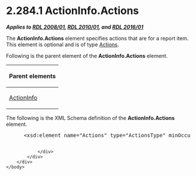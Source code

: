 <html dir="LTR" xmlns:mshelp="http://msdn.microsoft.com/mshelp" xmlns:ddue="http://ddue.schemas.microsoft.com/authoring/2003/5" xmlns:xlink="http://www.w3.org/1999/xlink" xmlns:tool="http://www.microsoft.com/tooltip">
    <head>
        <meta http-equiv="Content-Type" content="text/html; CHARSET=utf-8"></meta>
        <meta name="save" content="history"></meta>
        <title>2.284.1 ActionInfo.Actions</title>
        <xml>
            <mshelp:toctitle title="2.284.1 ActionInfo.Actions"></mshelp:toctitle>
            <mshelp:rltitle title="[MS-RDL]: ActionInfo.Actions"></mshelp:rltitle>
            <mshelp:keyword index="A" term="24945f3a-9cbc-4e5d-ae73-22aeee5c14c7"></mshelp:keyword>
            <mshelp:attr name="DCSext.ContentType" value="open specification"></mshelp:attr>
            <mshelp:attr name="AssetID" value="24945f3a-9cbc-4e5d-ae73-22aeee5c14c7"></mshelp:attr>
            <mshelp:attr name="TopicType" value="kbRef"></mshelp:attr>
            <mshelp:attr name="DCSext.Title" value="[MS-RDL]: ActionInfo.Actions" />
        </xml>
    </head>
    <body>
        <div id="header">
            <h1 class="heading">2.284.1 ActionInfo.Actions</h1>
        </div>
        <div id="mainSection">
            <div id="mainBody">
                <div id="allHistory" class="saveHistory"></div>
                <div id="sectionSection0" class="section" name="collapseableSection">
                    

<p><b><i>Applies to </i></b><a href="1e855f94-4617-47e4-b89e-0856c6cb420f.html"><b><i>RDL 2008/01</i></b></a><b><i>,
</i></b><a href="3428e690-a348-4ec7-8a6a-8efb42d2cdee.html"><b><i>RDL 2010/01</i></b></a><b><i>,
and </i></b><a href="52ce3983-2bfc-4e72-9359-42aaf5fe4509.html"><b><i>RDL 2016/01</i></b></a></p>

<p>The <b>ActionInfo.Actions</b> element specifies actions that
are for a report item. This element is optional and is of type <a href="df7671f8-303b-497f-8cb7-c6aaf1b2ac78.html">Actions</a>.</p>

<p>Following is the parent element of the <b>ActionInfo.Actions</b>
element.</p>

<table>
 <thead>
  <tr>
   <th>
   <p>Parent elements</p>
   </th>
  </tr>
 </thead>
 <tr>
  <td>
  <p><a href="c2f76273-c025-42ba-bccf-91067d997228.html">ActionInfo</a></p>
  </td>
 </tr>
</table>

<p>The following is the XML Schema definition of the <b>ActionInfo.Actions</b>
element.</p>

<dl>
<dd>
<div><pre> &lt;xsd:element name=&quot;Actions&quot; type=&quot;ActionsType&quot; minOccurs=&quot;0&quot;&gt;
  
</pre></div>
</dd></dl>


                </div>
            </div>
        </div>
    </body>
</html>